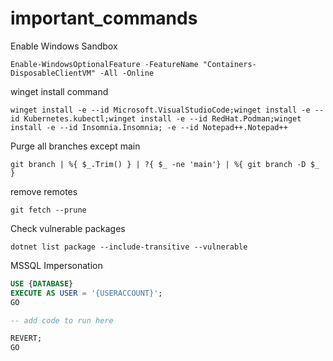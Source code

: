 # important_commands

Enable Windows Sandbox
```
Enable-WindowsOptionalFeature -FeatureName "Containers-DisposableClientVM" -All -Online
```

winget install command
```
winget install -e --id Microsoft.VisualStudioCode;winget install -e --id Kubernetes.kubectl;winget install -e --id RedHat.Podman;winget install -e --id Insomnia.Insomnia; -e --id Notepad++.Notepad++
```

Purge all branches except main
```
git branch | %{ $_.Trim() } | ?{ $_ -ne 'main'} | %{ git branch -D $_ }
```

remove remotes
```
git fetch --prune
```

Check vulnerable packages
```
dotnet list package --include-transitive --vulnerable
```

MSSQL Impersonation
```sql
USE {DATABASE}
EXECUTE AS USER = '{USERACCOUNT}';
GO

-- add code to run here

REVERT;
GO
```
